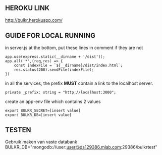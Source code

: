 ## HEROKU LINK
http://bulkr.herokuapp.com/

## GUIDE FOR LOCAL RUNNING
in server.js at the bottom,
put these lines in comment if they are not

```
app.use(express.static(__dirname + '/dist'));
app.all('*',(req,res) => {
    const indexFile = `${__dirname}/dist/index.html`;
    res.status(200).sendFile(indexFile);
})
```

in all the services, the prefix **MUST** contain a link to the localhost server.

```
private _prefix: string = "http://localhost:3000";
```

create an app-env file which contains 2 values
```
export BULKR_SECRET=[insert value]
export BULKR_DB=[insert value]
```

## TESTEN
Gebruik maken van vaste databank
BULKR_DB="mongodb://user:user@ds129386.mlab.com:29386/bulkrtest"
